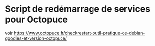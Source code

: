 
Script de redémarrage de services pour Octopuce
===============================================

voir https://www.octopuce.fr/checkrestart-outil-pratique-de-debian-goodies-et-version-octopuce/

